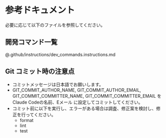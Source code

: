 # 参考ドキュメント

必要に応じて以下のファイルを参照してください。

## 開発コマンド一覧

@.github/instructions/dev_commands.instructions.md

## Git コミット時の注意点

- コミットメッセージは日本語でお願いします。
- GIT_COMMIT_AUTHOR_NAME, GIT_COMMIT_AUTHOR_EMAIL, GIT_COMMIT_COMMITTER_NAME, GIT_COMMIT_COMMITTER_EMAIL を Claude Codeの名前、Eメール に設定してコミットしてください。
- コミット前に以下を実行し、エラーがある場合は調査、修正案を検討し、修正を行ってください。
  - format
  - lint
  - test
